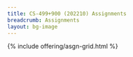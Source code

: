 ```yaml
---
title: CS-499+900 (202210) Assignments
breadcrumb: Assignments
layout: bg-image
---
```

{% include offering/asgn-grid.html %}
